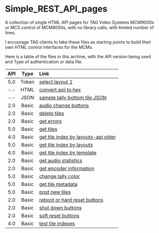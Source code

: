 # Simple_REST_API_pages
A collection of single HTML API pages for TAG Video Systems MCM9000s or MCS control of MCM9000s, with no library calls; with limited number of lines.

I encourage TAG clients to take these files as starting points to build their own HTML control interfaces for the MCMs.

Here is a table of the files in this archive, with the API version being used and Type of authentication or data file.

 API | Type | Link 
:---:|:---:|:---
 5.0 | Token | [select layout 1](https://github.com/alochbaum/Simple_REST_API_pages/blob/main/Select_Layout.html)
 -.- | HTML | [convert asii to hex](https://github.com/alochbaum/Simple_REST_API_pages/blob/main/Calculate_Hex_Passphrase.html) 
 -.- | JSON | [sample tally bottom tile JSON](https://github.com/alochbaum/Simple_REST_API_pages/blob/main/2A%20Tally%20Bottom%20Tile.json) 
 2.0 | Basic | [audio change buttons](https://github.com/alochbaum/Simple_REST_API_pages/blob/main/Audio_Change_Buttons.html)
 2.0 | Basic |  [delete tiles](https://github.com/alochbaum/Simple_REST_API_pages/blob/main/Delete%20Tiles.html)
 2.0 | Basic | [get errors](https://github.com/alochbaum/Simple_REST_API_pages/blob/main/Get%20Errors.html)
 5.0 | Basic | [get tiles](https://github.com/alochbaum/Simple_REST_API_pages/blob/main/Get%20Tiles.html)
 4.0 | Basic | [get tile index by layouts-api older](https://github.com/alochbaum/Simple_REST_API_pages/blob/main/GetTileIndexByLayouts40.html)
 5.0 | Basic | [get tile index by layouts](https://github.com/alochbaum/Simple_REST_API_pages/blob/main/GetTileIndexByLayouts50.html)
 4.0 | Basic | [get tile index by template](https://github.com/alochbaum/Simple_REST_API_pages/blob/main/GetTileIndexByTemplate40.html)
 2.0 | Basic |  [get audio statistics](https://github.com/alochbaum/Simple_REST_API_pages/blob/main/Get_Audio_Statistics.html)
 2.0 | Basic | [get encoder information](https://github.com/alochbaum/Simple_REST_API_pages/blob/main/Get_Encoder_Info.html)
 5.0 | Basic |  [change tally color](https://github.com/alochbaum/Simple_REST_API_pages/blob/main/MCM%20API%20Example%20to%20Change%20Tally%20Color.html)
 5.0 | Basic |  [get tile metadata](https://github.com/alochbaum/Simple_REST_API_pages/blob/main/MCM9000%20API%20Call%20to%20Get%20Tile%20Metadata.html)
 5.0 | Basic |  [post new tiles](https://github.com/alochbaum/Simple_REST_API_pages/blob/main/Post%20New%20Tiles.html)
 2.0 | Basic |  [reboot or hard reset buttons](https://github.com/alochbaum/Simple_REST_API_pages/blob/main/Reboot_or_hardReset_Buttons.html)
 2.0 | Basic |  [shut down buttons](https://github.com/alochbaum/Simple_REST_API_pages/blob/main/Shutdown_Buttons.html)
 2.0 | Basic | [soft reset buttons](https://github.com/alochbaum/Simple_REST_API_pages/blob/main/SoftReset_Buttons.html)
 4.0 | Basic | [test tile indexes](https://github.com/alochbaum/Simple_REST_API_pages/blob/main/TestTileIndexs.html)